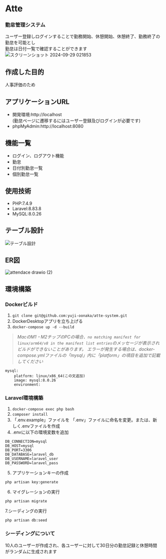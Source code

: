 # Atte
### 勤怠管理システム  
ユーザー登録しログインすることで勤務開始、休憩開始、休憩終了、勤務終了の勤怠を可能とし  
勤怠は日付一覧で確認することができます
![スクリーンショット 2024-09-29 021853](https://github.com/user-attachments/assets/9e04435e-d033-4af6-8136-65ff1d443e0f)

## 作成した目的
人事評価のため

## アプリケーションURL
- 開発環境:http://localhost  
(勤怠ページに遷移するにはユーザー登録及びログインが必要です)
- phpMyAdmin:http://localhost:8080


## 機能一覧
- ログイン、ログアウト機能
- 勤怠
- 日付別勤怠一覧  
- 個別勤怠一覧

## 使用技術
- PHP:7.4.9
- Laravel:8.83.8
- MySQL:8.0.26

## テーブル設計  
![テーブル設計](https://github.com/user-attachments/assets/27c8be27-646f-4b4c-bf37-be3d3d27ed54)

## ER図
![attendace drawio (2)](https://github.com/user-attachments/assets/a3e96021-43fb-43e0-b98e-7484a3de7ad7)

## 環境構築  
### Dockerビルド
1. `git clone git@github.com:yuji-oonaka/atte-system.git`
2. DockerDesktopアプリを立ち上げる
3. `docker-compose up -d --build`
>*MacのM1・M2チップのPCの場合、`no matching manifest for linux/arm64/v8 in the manifest list entries`のメッセージが表示されビルドができないことがあります。 エラーが発生する場合は、docker-compose.ymlファイルの「mysql」内に「platform」の項目を追加で記載してください*
```
mysql:
    platform: linux/x86_64(この文追加)
    image: mysql:8.0.26
    environment:
```

### Laravel環境構築
1. `docker-compose exec php bash`
2. `composer install`
3. 「.env.example」ファイルを 「.env」ファイルに命名を変更。または、新しく.envファイルを作成
4. .envに以下の環境変数を追加
```
DB_CONNECTION=mysql
DB_HOST=mysql
DB_PORT=3306
DB_DATABASE=laravel_db
DB_USERNAME=laravel_user
DB_PASSWORD=laravel_pass
```
5. アプリケーションキーの作成
```
php artisan key:generate
```
6. マイグレーションの実行
```
php artisan migrate
```
7.シーディングの実行
```
php artisan db:seed
```
### シーディングについて
10人のユーザーが作成され、各ユーザーに対して30日分の勤怠記録と休憩時間がランダムに生成されます
